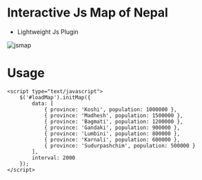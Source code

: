 # Interactive Js Map of Nepal
- Lightweight Js Plugin

![jsmap](.gif)

# Usage

<script src="https://ajax.googleapis.com/ajax/libs/jquery/3.7.1/jquery.min.js"></script>

    <script type="text/javascript">
    	$('#loadMap').initMap({
            data: [
                { province: 'Koshi', population: 1000000 },
                { province: 'Madhesh', population: 1500000 },
                { province: 'Bagmati', population: 1200000 },
                { province: 'Gandaki', population: 900000 },
                { province: 'Lumbini', population: 800000 },
                { province: 'Karnali', population: 600000 },
                { province: 'Sudurpashchim', population: 500000 }
            ],
            interval: 2000
        });
    </script>
